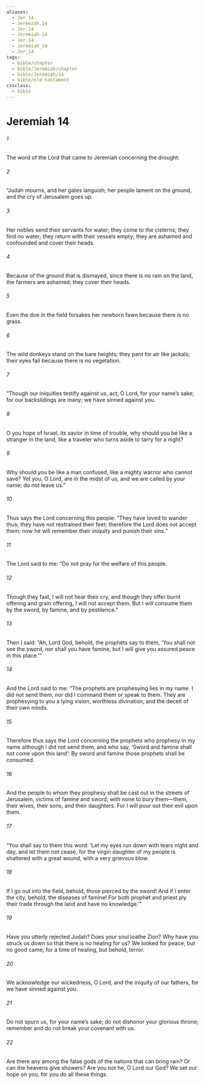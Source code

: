 ```yaml
---
aliases:
  - Jer 14
  - Jeremiah.14
  - Jer.14
  - Jeremiah-14
  - Jer-14
  - Jeremiah_14
  - Jer_14
tags:
  - bible/chapter
  - bible/Jeremiah/chapter
  - bible/Jeremiah/14
  - bible/old testament
cssclass:
  - bible
---
```


# Jeremiah 14

###### 1
The word of the Lord that came to Jeremiah concerning the drought:
###### 2
“Judah mourns, and her gates languish; her people lament on the ground, and the cry of Jerusalem goes up.
###### 3
Her nobles send their servants for water; they come to the cisterns; they find no water; they return with their vessels empty; they are ashamed and confounded and cover their heads.
###### 4
Because of the ground that is dismayed, since there is no rain on the land, the farmers are ashamed; they cover their heads.
###### 5
Even the doe in the field forsakes her newborn fawn because there is no grass.
###### 6
The wild donkeys stand on the bare heights; they pant for air like jackals; their eyes fail because there is no vegetation.
###### 7
“Though our iniquities testify against us, act, O Lord, for your name’s sake;   for our backslidings are many;   we have sinned against you.
###### 8
O you hope of Israel, its savior in time of trouble, why should you be like a stranger in the land, like a traveler who turns aside to tarry for a night?
###### 9
Why should you be like a man confused,   like a mighty warrior who cannot save? Yet you, O Lord, are in the midst of us, and we are called by your name;   do not leave us.”
###### 10
Thus says the Lord concerning this people: “They have loved to wander thus; they have not restrained their feet;   therefore the Lord does not accept them;   now he will remember their iniquity and punish their sins.”
###### 11
The Lord said to me: “Do not pray for the welfare of this people.
###### 12
Though they fast, I will not hear their cry, and though they offer burnt offering and grain offering, I will not accept them. But I will consume them by the sword, by famine, and by pestilence.”
###### 13
Then I said: “Ah, Lord God, behold, the prophets say to them, ‘You shall not see the sword, nor shall you have famine, but I will give you assured peace in this place.’”
###### 14
And the Lord said to me: “The prophets are prophesying lies in my name. I did not send them, nor did I command them or speak to them. They are prophesying to you a lying vision, worthless divination, and the deceit of their own minds.
###### 15
Therefore thus says the Lord concerning the prophets who prophesy in my name although I did not send them, and who say, ‘Sword and famine shall not come upon this land’: By sword and famine those prophets shall be consumed.
###### 16
And the people to whom they prophesy shall be cast out in the streets of Jerusalem, victims of famine and sword, with none to bury them—them, their wives, their sons, and their daughters. For I will pour out their evil upon them.
###### 17
“You shall say to them this word:   ‘Let my eyes run down with tears night and day, and let them not cease, for the virgin daughter of my people is shattered with a great wound,   with a very grievous blow.
###### 18
If I go out into the field, behold, those pierced by the sword!   And if I enter the city, behold, the diseases of famine!   For both prophet and priest ply their trade through the land and have no knowledge.’”
###### 19
Have you utterly rejected Judah? Does your soul loathe Zion? Why have you struck us down   so that there is no healing for us?   We looked for peace, but no good came;   for a time of healing, but behold, terror.
###### 20
We acknowledge our wickedness, O Lord, and the iniquity of our fathers,   for we have sinned against you.
###### 21
Do not spurn us, for your name’s sake; do not dishonor your glorious throne;   remember and do not break your covenant with us.
###### 22
Are there any among the false gods of the nations that can bring rain? Or can the heavens give showers? Are you not he, O Lord our God? We set our hope on you,   for you do all these things.


